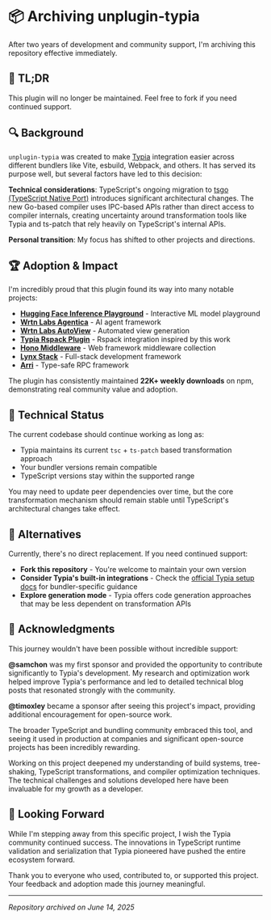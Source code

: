 # 📦 Archiving unplugin-typia

After two years of development and community support, I'm archiving this repository effective immediately.

## 🎯 **TL;DR**
This plugin will no longer be maintained. Feel free to fork if you need continued support.

## 🔍 **Background**

`unplugin-typia` was created to make [Typia](https://typia.io) integration easier across different bundlers like Vite, esbuild, Webpack, and others. It has served its purpose well, but several factors have led to this decision:

**Technical considerations**: TypeScript's ongoing migration to [tsgo (TypeScript Native Port)](https://devblogs.microsoft.com/typescript/typescript-native-port/) introduces significant architectural changes. The new Go-based compiler uses IPC-based APIs rather than direct access to compiler internals, creating uncertainty around transformation tools like Typia and ts-patch that rely heavily on TypeScript's internal APIs.

**Personal transition**: My focus has shifted to other projects and directions.

## 🏆 **Adoption & Impact**

I'm incredibly proud that this plugin found its way into many notable projects:

- **[Hugging Face Inference Playground](https://github.com/huggingface/inference-playground)** - Interactive ML model playground
- **[Wrtn Labs Agentica](https://github.com/wrtnlabs/agentica)** - AI agent framework
- **[Wrtn Labs AutoView](https://github.com/wrtnlabs/autoview)** - Automated view generation
- **[Typia Rspack Plugin](https://github.com/colinaaa/typia-rspack-plugin)** - Rspack integration inspired by this work
- **[Hono Middleware](https://github.com/honojs/middleware)** - Web framework middleware collection
- **[Lynx Stack](https://github.com/lynx-family/lynx-stack)** - Full-stack development framework
- **[Arri](https://github.com/modiimedia/arri)** - Type-safe RPC framework

The plugin has consistently maintained **22K+ weekly downloads** on npm, demonstrating real community value and adoption.

## 🧪 **Technical Status**

The current codebase should continue working as long as:
- Typia maintains its current `tsc` + `ts-patch` based transformation approach
- Your bundler versions remain compatible
- TypeScript versions stay within the supported range

You may need to update peer dependencies over time, but the core transformation mechanism should remain stable until TypeScript's architectural changes take effect.

## 🔄 **Alternatives**

Currently, there's no direct replacement. If you need continued support:
- **Fork this repository** - You're welcome to maintain your own version
- **Consider Typia's built-in integrations** - Check the [official Typia setup docs](https://typia.io/docs/setup/) for bundler-specific guidance
- **Explore generation mode** - Typia offers code generation approaches that may be less dependent on transformation APIs

## 🙏 **Acknowledgments**

This journey wouldn't have been possible without incredible support:

**@samchon** was my first sponsor and provided the opportunity to contribute significantly to Typia's development. My research and optimization work helped improve Typia's performance and led to detailed technical blog posts that resonated strongly with the community.

**@timoxley** became a sponsor after seeing this project's impact, providing additional encouragement for open-source work.

The broader TypeScript and bundling community embraced this tool, and seeing it used in production at companies and significant open-source projects has been incredibly rewarding.

Working on this project deepened my understanding of build systems, tree-shaking, TypeScript transformations, and compiler optimization techniques. The technical challenges and solutions developed here have been invaluable for my growth as a developer.

## 🚀 **Looking Forward**

While I'm stepping away from this specific project, I wish the Typia community continued success. The innovations in TypeScript runtime validation and serialization that Typia pioneered have pushed the entire ecosystem forward.

Thank you to everyone who used, contributed to, or supported this project. Your feedback and adoption made this journey meaningful.

---

*Repository archived on June 14, 2025*
